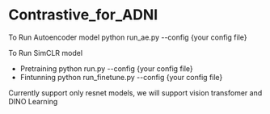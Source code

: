 # Contrastive_for_ADNI

To Run Autoencoder model
python run_ae.py --config {your config file}

To Run SimCLR model
- Pretraining
python run.py --config {your config file}
- Fintunning
python run_finetune.py --config {your config file}

Currently support only resnet models, we will support vision transfomer and DINO Learning
